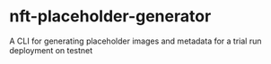 # nft-placeholder-generator
A CLI for generating placeholder images and metadata for a trial run deployment on testnet
